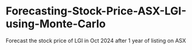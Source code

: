 # Forecasting-Stock-Price-ASX-LGI-using-Monte-Carlo
Forecast the stock price of LGI in Oct 2024 after 1 year of listing on ASX
